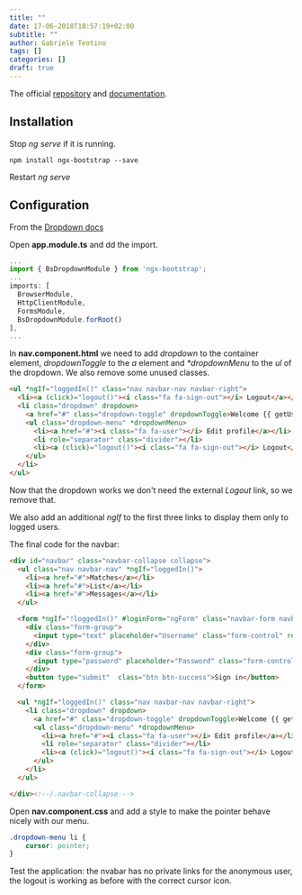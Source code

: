 ```yaml
---
title: ""
date: 17-06-2018T18:57:19+02:00
subtitle: ""
author: Gabriele Teotino
tags: []
categories: []
draft: true
---
```


The official [repository](https://github.com/valor-software/ngx-bootstrap) and [documentation](https://valor-software.com/ngx-bootstrap/#/getting-started).

## Installation

Stop *ng serve* if it is running.

```shell
npm install ngx-bootstrap --save
```

Restart *ng serve*

## Configuration

From the [Dropdown docs](https://valor-software.com/ngx-bootstrap/#/dropdowns)

Open **app.module.ts** and dd the import.

```typescript
...
import { BsDropdownModule } from 'ngx-bootstrap';
...
imports: [
  BrowserModule,
  HttpClientModule,
  FormsModule,
  BsDropdownModule.forRoot()
],
...
```

In **nav.component.html** we need to add *dropdown* to the container element, *dropdownToggle* to the *a* element and *\*dropdownMenu* to the *ul* of the dropdown. We also remove some unused classes.

```html
<ul *ngIf="loggedIn()" class="nav navbar-nav navbar-right">
  <li><a (click)="logout()"><i class="fa fa-sign-out"></i> Logout</a></li>
  <li class="dropdown" dropdown>
    <a href="#" class="dropdown-toggle" dropdownToggle>Welcome {{ getUsername() }} <span class="caret"></span></a>
    <ul class="dropdown-menu" *dropdownMenu>
      <li><a href="#"><i class="fa fa-user"></i> Edit profile</a></li>
      <li role="separator" class="divider"></li>
      <li><a (click)="logout()"><i class="fa fa-sign-out"></i> Logout</a></li>
    </ul>
  </li>
</ul>
```

Now that the dropdown works we don't need the external *Logout* link, so we remove that.

We also add an additional *ngIf* to the first three links to display them only to logged users.

The final code for the navbar:

```html
<div id="navbar" class="navbar-collapse collapse">
  <ul class="nav navbar-nav" *ngIf="loggedIn()">
    <li><a href="#">Matches</a></li>
    <li><a href="#">List</a></li>
    <li><a href="#">Messages</a></li>
  </ul>

  <form *ngIf="!loggedIn()" #loginForm="ngForm" class="navbar-form navbar-right" (ngSubmit)="login()">
    <div class="form-group">
      <input type="text" placeholder="Username" class="form-control" required name="username" [(ngModel)]="model.username">
    </div>
    <div class="form-group">
      <input type="password" placeholder="Password" class="form-control" required name="password" [(ngModel)]="model.password">
    </div>
    <button type="submit"  class="btn btn-success">Sign in</button>
  </form>

  <ul *ngIf="loggedIn()" class="nav navbar-nav navbar-right">
    <li class="dropdown" dropdown>
      <a href="#" class="dropdown-toggle" dropdownToggle>Welcome {{ getUsername() }} <span class="caret"></span></a>
      <ul class="dropdown-menu" *dropdownMenu>
        <li><a href="#"><i class="fa fa-user"></i> Edit profile</a></li>
        <li role="separator" class="divider"></li>
        <li><a (click)="logout()"><i class="fa fa-sign-out"></i> Logout</a></li>
      </ul>
    </li>
  </ul>

</div><!--/.navbar-collapse -->
```

Open **nav.component.css** and add a style to make the pointer behave nicely with our menu.

```css
.dropdown-menu li {
    cursor: pointer;
}
```

Test the application: the nvabar has no private links for the anonymous user, the logout is working as before with the correct cursor icon.
